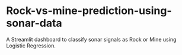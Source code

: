 # Rock-vs-mine-prediction-using-sonar-data
A Streamlit dashboard to classify sonar signals as Rock or Mine using Logistic Regression.
